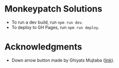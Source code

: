 # Monkeypatch Solutions

* To run a dev build, run `npm run dev`.
* To deploy to GH Pages, run `npm run deploy`.

# Acknowledgments

* Down arrow button made by Ghiyats Mujtaba ([link](https://thenounproject.com/icon/arrow-2333164/)).
